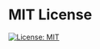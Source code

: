 MIT License
===========

[![License: MIT](https://img.shields.io/badge/License-MIT-yellow.svg)](https://opensource.org/licenses/MIT)